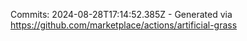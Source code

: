 Commits: 2024-08-28T17:14:52.385Z - Generated via https://github.com/marketplace/actions/artificial-grass
<br>
